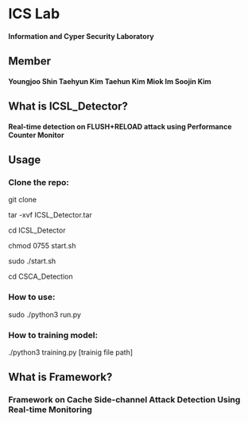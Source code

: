 # ICS Lab
#### Information and Cyper Security Laboratory

## Member
#### Youngjoo Shin Taehyun Kim Taehun Kim Miok Im Soojin Kim

## What is ICSL_Detector?
#### Real-time detection on FLUSH+RELOAD attack using Performance Counter Monitor

## Usage
### Clone the repo:
  git clone
  
  tar -xvf ICSL_Detector.tar
  
  cd ICSL_Detector
  
  chmod 0755 start.sh
  
  sudo ./start.sh
  
  cd CSCA_Detection
  
### How to use:
  sudo ./python3 run.py

### How to training model:
  ./python3 training.py [trainig file path]


## What is Framework?
### Framework on Cache Side-channel Attack Detection Using Real-time Monitoring 
